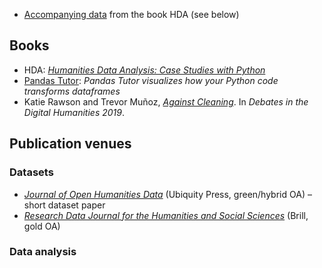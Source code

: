 - [Accompanying data](https://doi.org/10.5281/zenodo.3560761) from the book HDA (see below)
## Books
- HDA: [*Humanities Data Analysis: Case Studies with Python*](https://www.humanitiesdataanalysis.org/)
- [Pandas Tutor](https://pandastutor.com/): *Pandas Tutor visualizes how your Python code transforms dataframes*
- Katie Rawson and Trevor Muñoz, [*Against Cleaning*](https://dhdebates.gc.cuny.edu/read/untitled-f2acf72c-a469-49d8-be35-67f9ac1e3a60/section/07154de9-4903-428e-9c61-7a92a6f22e51). In *Debates in the Digital Humanities 2019*.
## Publication venues
### Datasets

- [*Journal of Open Humanities Data*](https://openhumanitiesdata.metajnl.com/) (Ubiquity Press, green/hybrid OA) – short dataset paper
- [*Research Data Journal for the Humanities and Social Sciences*](https://brill.com/view/journals/rdj/rdj-overview.xml) (Brill, gold OA)
### Data analysis